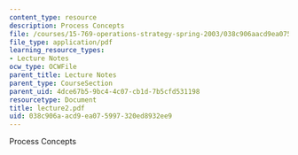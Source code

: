 ```yaml
---
content_type: resource
description: Process Concepts
file: /courses/15-769-operations-strategy-spring-2003/038c906aacd9ea075997320ed8932ee9_lecture2.pdf
file_type: application/pdf
learning_resource_types:
- Lecture Notes
ocw_type: OCWFile
parent_title: Lecture Notes
parent_type: CourseSection
parent_uid: 4dce67b5-9bc4-4c07-cb1d-7b5cfd531198
resourcetype: Document
title: lecture2.pdf
uid: 038c906a-acd9-ea07-5997-320ed8932ee9
---
```

Process Concepts